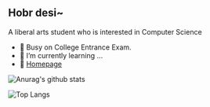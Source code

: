 ## Hobr desi~

A liberal arts student who is interested in Computer Science


- 🔭 Busy on College Entrance Exam.
- 🌱 I’m currently learning ...
- 💬 [Homepage](https://hobr.site)

![Anurag's github stats](https://github-readme-stats.vercel.app/api?username=Hobr&count_private=true&show_icons=true&theme=radical)

![Top Langs](https://github-readme-stats.vercel.app/api/top-langs/?username=Hobr&theme=radical)
